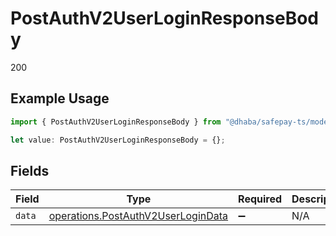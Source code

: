 # PostAuthV2UserLoginResponseBody

200

## Example Usage

```typescript
import { PostAuthV2UserLoginResponseBody } from "@dhaba/safepay-ts/models/operations";

let value: PostAuthV2UserLoginResponseBody = {};
```

## Fields

| Field                                                                                    | Type                                                                                     | Required                                                                                 | Description                                                                              |
| ---------------------------------------------------------------------------------------- | ---------------------------------------------------------------------------------------- | ---------------------------------------------------------------------------------------- | ---------------------------------------------------------------------------------------- |
| `data`                                                                                   | [operations.PostAuthV2UserLoginData](../../models/operations/postauthv2userlogindata.md) | :heavy_minus_sign:                                                                       | N/A                                                                                      |